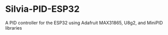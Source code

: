 # Silvia-PID-ESP32
A PID controller for the ESP32 using Adafruit MAX31865, U8g2, and MiniPID libraries
